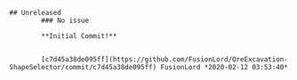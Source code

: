     ## Unreleased
            ### No issue

            **Initial Commit!**


            [c7d45a38de095ff](https://github.com/FusionLord/OreExcavation-ShapeSelector/commit/c7d45a38de095ff) FusionLord *2020-02-12 03:53:40*


